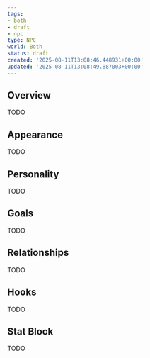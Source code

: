 ```yaml
---
tags:
- both
- draft
- npc
type: NPC
world: Both
status: draft
created: '2025-08-11T13:08:46.448931+00:00'
updated: '2025-08-11T13:08:49.887003+00:00'
---
```



## Overview

TODO
## Appearance

TODO
## Personality

TODO
## Goals

TODO
## Relationships

TODO
## Hooks

TODO
## Stat Block

TODO
